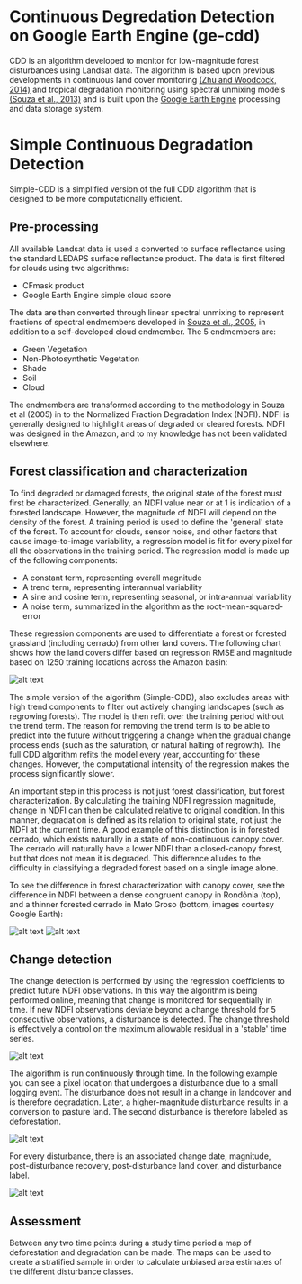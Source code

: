 # Continuous Degredation Detection on Google Earth Engine (ge-cdd)

CDD is an algorithm developed to monitor for low-magnitude forest disturbances using Landsat data. The algorithm is based upon previous developments in continuous land cover monitoring [(Zhu and Woodcock, 2014)](http://www.sciencedirect.com/science/article/pii/S0034425714000248) and tropical degradation monitoring using spectral unmixing models [(Souza et al., 2013)](http://www.mdpi.com/2072-4292/5/11/5493/html) and is built upon the [Google Earth Engine](https://earthengine.google.com/) processing and data storage system. 

# Simple Continuous Degradation Detection

Simple-CDD is a simplified version of the full CDD algorithm that is designed to be more computationally efficient. 

## Pre-processing

All available Landsat data is used a converted to surface reflectance using the standard LEDAPS surface reflectance product. The data is first filtered for clouds using two algorithms: 

  * CFmask product
  * Google Earth Engine simple cloud score

The data are then converted through linear spectral unmixing to represent fractions of spectral endmembers developed in [Souza et al., 2005](http://www.sciencedirect.com/science/article/pii/S0034425705002385), in addition to a self-developed cloud endmember. The 5 endmembers are:

  * Green Vegetation
  * Non-Photosynthetic Vegetation
  * Shade
  * Soil
  * Cloud

The endmembers are transformed according to the methodology in Souza et al (2005) in to the Normalized Fraction Degradation Index (NDFI). NDFI is generally designed to highlight areas of degraded or cleared forests. NDFI was designed in the Amazon, and to my knowledge has not been validated elsewhere.  

## Forest classification and characterization

To find degraded or damaged forests, the original state of the forest must first be characterized. Generally, an NDFI value near or at 1 is indication of a forested landscape. However, the magnitude of NDFI will depend on the density of the forest. A training period is used to define the 'general' state of the forest. To account for clouds, sensor noise, and other factors that cause image-to-image variability, a regression model is fit for every pixel for all the observations in the training period. The regression model is made up of the following components:

  * A constant term, representing overall magnitude
  * A trend term, representing interannual variability
  * A sine and cosine term, representing seasonal, or intra-annual variability 
  * A noise term, summarized in the algorithm as the root-mean-squared-error 

These regression components are used to differentiate a forest or forested grassland (including cerrado) from other land covers. The following chart shows how the land covers differ based on regression RMSE and magnitude based on 1250 training locations across the Amazon basin: 

![alt text](https://raw.githubusercontent.com/bullocke/ge-cdd/master/images/NDFI_mag_rmse_training_4.jpg)

The simple version of the algorithm (Simple-CDD), also excludes areas with high trend components to filter out actively changing landscapes (such as regrowing forests). The model is then refit over the training period without the trend term. The reason for removing the trend term is to be able to predict into the future without triggering a change when the gradual change process ends (such as the saturation, or natural halting of regrowth). The full CDD algorithm refits the model every year, accounting for these changes. However, the computational intensity of the regression makes the process significantly slower. 

An important step in this process is not just forest classification, but forest characterization. By calculating the training NDFI regression magnitude, change in NDFI can then be calculated relative to original condition. In this manner, degradation is defined as its relation to original state, not just the NDFI at the current time. A good example of this distinction is in forested cerrado, which exists naturally in a state of non-continuous canopy cover. The cerrado will naturally have a lower NDFI than a closed-canopy forest, but that does not mean it is degraded. This difference alludes to the difficulty in classifying a degraded forest based on a single image alone. 

To see the difference in forest characterization with canopy cover, see the difference in NDFI between a dense congruent canopy in Rondônia (top), and a thinner forested cerrado in Mato Groso (bottom, images courtesy Google Earth):

![alt text](https://raw.githubusercontent.com/bullocke/ge-cdd/master/images/DenseForest_both3.jpg)
![alt text](https://raw.githubusercontent.com/bullocke/ge-cdd/master/images/ThinForest_both3.jpg)

## Change detection  

The change detection is performed by using the regression coefficients to predict future NDFI observations. In this way the algorithm is being performed online, meaning that change is monitored for sequentially in time. If new NDFI observations deviate beyond a change threshold for 5 consecutive observations, a disturbance is detected. The change threshold is effectively a control on the maximum allowable residual in a 'stable' time series.  

![alt text](https://raw.githubusercontent.com/bullocke/ge-cdd/master/images/flowchart_March2018.png)

The algorithm is run continuously through time. In the following example you can see a pixel location that undergoes a disturbance due to a small logging event. The disturbance does not result in a change in landcover and is therefore degradation. Later, a higher-magnitude disturbance results in a conversion to pasture land. The second disturbance is therefore labeled as deforestation. 

![alt text](https://raw.githubusercontent.com/bullocke/ge-cdd/master/images/ts_images.jpg)

For every disturbance, there is an associated change date, magnitude, post-disturbance recovery, post-disturbance land cover, and disturbance label. 

![alt text](https://raw.githubusercontent.com/bullocke/ge-cdd/master/images/p225r068_maps6.jpeg)

## Assessment

Between any two time points during a study time period a map of deforestation and degradation can be made. The maps can be used to create a stratified sample in order to calculate unbiased area estimates of the different disturbance classes.  
